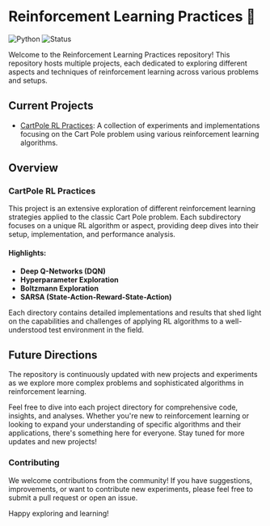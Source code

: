 # Reinforcement Learning Practices 🚀

![Python](https://img.shields.io/badge/python-3.7%20%7C%203.8%20%7C%203.9-blue)
![Status](https://img.shields.io/badge/status-active-green)

Welcome to the Reinforcement Learning Practices repository! This repository hosts multiple projects, each dedicated to exploring different aspects and techniques of reinforcement learning across various problems and setups.

## Current Projects
- [CartPole RL Practices](CartPole%20RL%20Practices/): A collection of experiments and implementations focusing on the Cart Pole problem using various reinforcement learning algorithms.

## Overview

### CartPole RL Practices
This project is an extensive exploration of different reinforcement learning strategies applied to the classic Cart Pole problem. Each subdirectory focuses on a unique RL algorithm or aspect, providing deep dives into their setup, implementation, and performance analysis.

#### Highlights:
- **Deep Q-Networks (DQN)**
- **Hyperparameter Exploration**
- **Boltzmann Exploration**
- **SARSA (State-Action-Reward-State-Action)**

Each directory contains detailed implementations and results that shed light on the capabilities and challenges of applying RL algorithms to a well-understood test environment in the field.

## Future Directions
The repository is continuously updated with new projects and experiments as we explore more complex problems and sophisticated algorithms in reinforcement learning.

Feel free to dive into each project directory for comprehensive code, insights, and analyses. Whether you're new to reinforcement learning or looking to expand your understanding of specific algorithms and their applications, there's something here for everyone. Stay tuned for more updates and new projects!

### Contributing
We welcome contributions from the community! If you have suggestions, improvements, or want to contribute new experiments, please feel free to submit a pull request or open an issue.

Happy exploring and learning!
